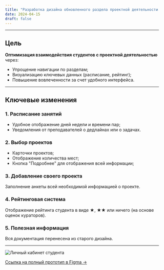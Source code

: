 ```yaml
---
title: "Разработка дизайна обновленного раздела проектной деятельности для ЛК студента"
date: 2024-04-15
draft: false
---
```

---

## Цель 
**Оптимизация взаимодействия студентов с проектной деятельностью** через:
- Упрощение навигации по разделам;
- Визуализацию ключевых данных (расписание, рейтинг);
- Повышение вовлеченности за счет удобного интерфейса.

---

## Ключевые изменения  

### 1. Расписание занятий  
- Удобное отображение дней недели и времени пар; 
- Уведомления от преподавателей о дедлайнах или о задачах. 

### 2. Выбор проектов  
- Карточки проектов;
- Отображение количества мест; 
- Кнопка "Подробнее" для отображения всей информации;

### 3. Добавление своего проекта  
Заполнение анкеты всей необходимой информацией о проекте.

### 4. Рейтинговая система  
Отображение рейтинга студента в виде ★, ★★ или ничего (на основе оценок кураторов).

### 5. Полезная информация  
Вся документация перенесена из старого дизайна.

---

![Личный кабинет студента](/images/student-qr.png)

[Ссылка на полный прототип в Figma →](https://www.figma.com/design/ecPIgpE5Niel3luG2BaVlP/Untitled?node-id=0-1&p=f&t=zEt2yyKGb29ysLE7-0)  